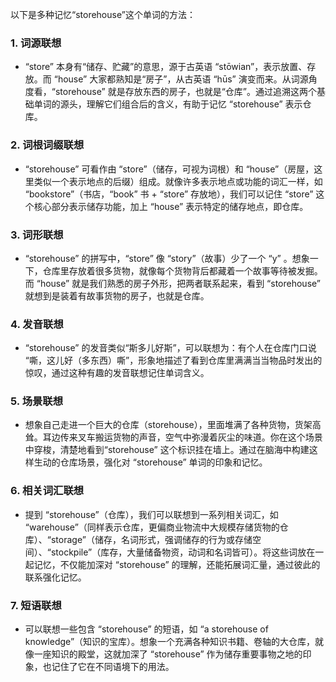 以下是多种记忆“storehouse”这个单词的方法：

### 1. 词源联想
 - “store” 本身有“储存、贮藏”的意思，源于古英语 “stōwian”，表示放置、存放。而 “house” 大家都熟知是“房子”，从古英语 “hūs” 演变而来。从词源角度看，“storehouse” 就是存放东西的房子，也就是“仓库”。通过追溯这两个基础单词的源头，理解它们组合后的含义，有助于记忆 “storehouse” 表示仓库。

### 2. 词根词缀联想 
 - “storehouse” 可看作由 “store”（储存，可视为词根）和 “house”（房屋，这里类似一个表示地点的后缀）组成。就像许多表示地点或功能的词汇一样，如 “bookstore”（书店，“book” 书 + “store” 存放地），我们可以记住 “store” 这个核心部分表示储存功能，加上 “house” 表示特定的储存地点，即仓库。

### 3. 词形联想
 - “storehouse” 的拼写中，“store” 像 “story”（故事）少了一个 “y” 。想象一下，仓库里存放着很多货物，就像每个货物背后都藏着一个故事等待被发掘。而 “house” 就是我们熟悉的房子外形，把两者联系起来，看到 “storehouse” 就想到是装着有故事货物的房子，也就是仓库。

### 4. 发音联想
 - “storehouse” 的发音类似“斯多儿好斯”，可以联想为：有个人在仓库门口说 “嘶，这儿好（多东西）嘶”，形象地描述了看到仓库里满满当当物品时发出的惊叹，通过这种有趣的发音联想记住单词含义。

### 5. 场景联想
 - 想象自己走进一个巨大的仓库（storehouse），里面堆满了各种货物，货架高耸。耳边传来叉车搬运货物的声音，空气中弥漫着灰尘的味道。你在这个场景中穿梭，清楚地看到“storehouse” 这个标识挂在墙上。通过在脑海中构建这样生动的仓库场景，强化对 “storehouse” 单词的印象和记忆。

### 6. 相关词汇联想
 - 提到 “storehouse”（仓库），我们可以联想到一系列相关词汇，如 “warehouse”（同样表示仓库，更偏商业物流中大规模存储货物的仓库）、“storage”（储存，名词形式，强调储存的行为或存储空间）、“stockpile”（库存，大量储备物资，动词和名词皆可）。将这些词放在一起记忆，不仅能加深对 “storehouse” 的理解，还能拓展词汇量，通过彼此的联系强化记忆。

### 7. 短语联想
 - 可以联想一些包含 “storehouse” 的短语，如 “a storehouse of knowledge”（知识的宝库）。想象一个充满各种知识书籍、卷轴的大仓库，就像一座知识的殿堂，这就加深了 “storehouse” 作为储存重要事物之地的印象，也记住了它在不同语境下的用法。 